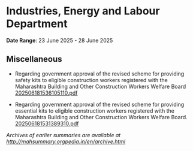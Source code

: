 # Industries, Energy and Labour Department

**Date Range**: 23 June 2025 - 28 June 2025


## Miscellaneous
- Regarding government approval of the revised scheme for providing safety kits to eligible construction workers registered with the Maharashtra Building and Other Construction Workers Welfare Board\
  [202506181536105110.pdf](https://gr.maharashtra.gov.in/Site/Upload/Government%20Resolutions/English/202506181536105110.pdf)

- Regarding government approval of the revised scheme for providing essential kits to eligible construction workers registered with the Maharashtra Building and Other Construction Workers Welfare Board.\
  [202506181531389310.pdf](https://gr.maharashtra.gov.in/Site/Upload/Government%20Resolutions/English/202506181531389310.pdf)


*Archives of earlier summaries are available at http://mahsummary.orgpedia.in/en/archive.html*